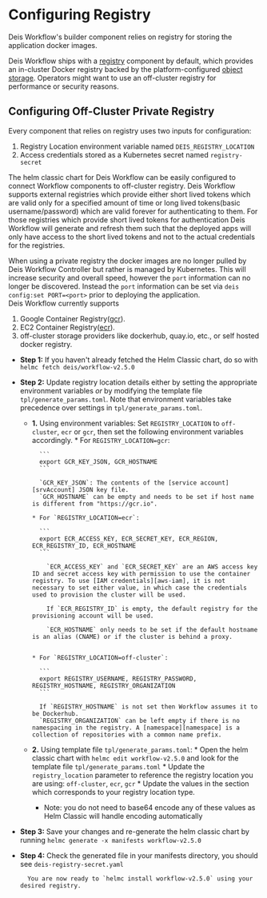# Configuring Registry

Deis Workflow's builder component relies on registry for storing the application docker images.

Deis Workflow ships with a [registry][registry] component by default, which provides an in-cluster Docker registry backed by the platform-configured [object storage][storage]. Operators might want to use an off-cluster registry for performance or security reasons.

## Configuring Off-Cluster Private Registry

Every component that relies on registry uses two inputs for configuration:

1. Registry Location environment variable named `DEIS_REGISTRY_LOCATION`
2. Access credentials stored as a Kubernetes secret named `registry-secret`

The helm classic chart for Deis Workflow can be easily configured to connect Workflow components to off-cluster registry. Deis Workflow supports external registries which provide either short lived tokens which are valid only for a specified amount of time or long lived tokens(basic username/password) which are valid forever for authenticating to them. For those registries which provide short lived tokens for authentication Deis Workflow will generate and refresh them such that the deployed apps will only have access to the short lived tokens and not to the actual credentials for the registries.

When using a private registry the docker images are no longer pulled by Deis Workflow Controller but rather is managed by Kubernetes. This will increase security and overall speed, however the `port` information can no longer be discovered. Instead the `port` information can be set via `deis config:set PORT=<port>` prior to deploying the application.  
Deis Workflow currently supports
  1. Google Container Registry([gcr][gcr]).
  2. EC2 Container Registry([ecr][ecr]).
  3. off-cluster storage providers like dockerhub, quay.io, etc., or self hosted docker registry.

* **Step 1:** If you haven't already fetched the Helm Classic chart, do so with `helmc fetch deis/workflow-v2.5.0`
* **Step 2:** Update registry location details either by setting the appropriate environment variables _or_ by modifying the template file `tpl/generate_params.toml`. Note that environment variables take precedence over settings in `tpl/generate_params.toml`.
    * **1.** Using environment variables: Set `REGISTRY_LOCATION` to `off-cluster`, `ecr` or `gcr`, then set the following environment variables accordingly.
          * For `REGISTRY_LOCATION=gcr`:

            ```
            export GCR_KEY_JSON, GCR_HOSTNAME
            ```

            `GCR_KEY_JSON`: The contents of the [service account][srvAccount] JSON key file.  
            `GCR_HOSTNAME` can be empty and needs to be set if host name is different from "https://gcr.io".

          * For `REGISTRY_LOCATION=ecr`:

            ```
            export ECR_ACCESS_KEY, ECR_SECRET_KEY, ECR_REGION, ECR_REGISTRY_ID, ECR_HOSTNAME
            ```

              `ECR_ACCESS_KEY` and `ECR_SECRET_KEY` are an AWS access key ID and secret access key with permission to use the container registry. To use [IAM credentials][aws-iam], it is not necessary to set either value, in which case the credentials used to provision the cluster will be used.

              If `ECR_REGISTRY_ID` is empty, the default registry for the provisioning account will be used.

              `ECR_HOSTNAME` only needs to be set if the default hostname is an alias (CNAME) or if the cluster is behind a proxy.


          * For `REGISTRY_LOCATION=off-cluster`:

            ```
            export REGISTRY_USERNAME, REGISTRY_PASSWORD, REGISTRY_HOSTNAME, REGISTRY_ORGANIZATION
            ```

            If `REGISTRY_HOSTNAME` is not set then Workflow assumes it to be Dockerhub.  
            `REGISTRY_ORGANIZATION` can be left empty if there is no namespacing in the registry. A [namespace][namespace] is a collection of repositories with a common name prefix.

    * **2.** Using template file `tpl/generate_params.toml`:
          * Open the helm classic chart with `helmc edit workflow-v2.5.0` and look for the template file `tpl/generate_params.toml`
          * Update the `registry_location` parameter to reference the registry location you are using: `off-cluster`, `ecr`, `gcr`
          * Update the values in the section which corresponds to your registry location type.
      * Note: you do not need to base64 encode any of these values as Helm Classic will handle encoding automatically
* **Step 3:** Save your changes and re-generate the helm classic chart by running `helmc generate -x manifests workflow-v2.5.0`
* **Step 4:** Check the generated file in your manifests directory, you should see `deis-registry-secret.yaml`

        You are now ready to `helmc install workflow-v2.5.0` using your desired registry.

[registry]: ../understanding-workflow/components.md#registry
[storage]: configuring-object-storage
[ecr]: http://docs.aws.amazon.com/AmazonECR/latest/userguide/ECR_GetStarted.html
[gcr]: https://cloud.google.com/container-registry/
[srvAccount]: https://support.google.com/cloud/answer/6158849#serviceaccounts
[aws-iam]: https://aws.amazon.com/iam/
[namespace]: https://docs.docker.com/registry/spec/api/#/overview

